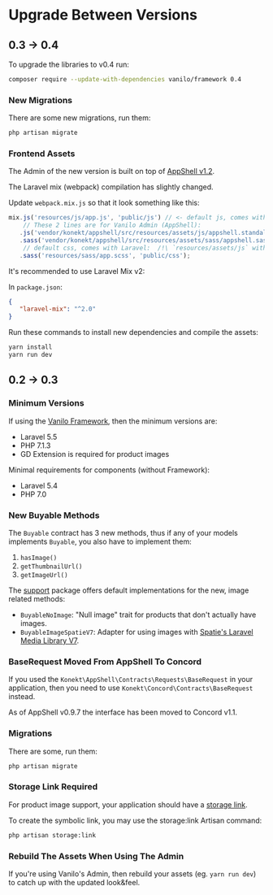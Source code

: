 # Upgrade Between Versions

## 0.3 -> 0.4

To upgrade the libraries to v0.4 run:

```bash
composer require --update-with-dependencies vanilo/framework 0.4
```

### New Migrations

There are some new migrations, run them:

```bash
php artisan migrate
```

### Frontend Assets

The Admin of the new version is built on top of [AppShell v1.2](https://artkonekt.github.io/appshell/#/upgrade?id=_09-gt-10).

The Laravel mix (webpack) compilation has slightly changed.

Update `webpack.mix.js` so that it look something like this:
```js
mix.js('resources/js/app.js', 'public/js') // <- default js, comes with Laravel. /!\ `resources/assets/js` with Laravel < 5.7
    // These 2 lines are for Vanilo Admin (AppShell):   
   .js('vendor/konekt/appshell/src/resources/assets/js/appshell.standalone.js', 'public/js/appshell.js')
   .sass('vendor/konekt/appshell/src/resources/assets/sass/appshell.sass', 'public/css')
    // default css, comes with Laravel:  /!\ `resources/assets/js` with Laravel < 5.7
   .sass('resources/sass/app.scss', 'public/css');
```

It's recommended to use Laravel Mix v2:

In `package.json`:

```json
{
   "laravel-mix": "^2.0"
}
```

Run these commands to install new dependencies and compile the assets:

```bash
yarn install
yarn run dev
```

## 0.2 -> 0.3

### Minimum Versions

If using the [Vanilo Framework](modules-vs-framework.md), then the minimum versions are:

- Laravel 5.5
- PHP 7.1.3
- GD Extension is required for product images

Minimal requirements for components (without Framework):

- Laravel 5.4
- PHP 7.0

### New Buyable Methods

The `Buyable` contract has 3 new methods, thus if any of your models implements `Buyable`, you also
have to implement them:

1. `hasImage()`
2. `getThumbnailUrl()`
3. `getImageUrl()`

The [support](https://github.com/vanilophp/support) package offers default implementations for the
new, image related methods:

- `BuyableNoImage`: "Null image" trait for products that don't actually have images.
- `BuyableImageSpatieV7`: Adapter for using images with [Spatie's Laravel Media Library V7](https://github.com/spatie/laravel-medialibrary).


### BaseRequest Moved From AppShell To Concord

If you used the `Konekt\AppShell\Contracts\Requests\BaseRequest` in your application, then you need
to use `Konekt\Concord\Contracts\BaseRequest` instead.

As of AppShell v0.9.7 the interface has been moved to Concord v1.1.

### Migrations

There are some, run them:

```bash
php artisan migrate
```

### Storage Link Required

For product image support, your application should have a
[storage link](https://laravel.com/docs/5.6/filesystem#configuration).

To create the symbolic link, you may use the storage:link Artisan command:

```bash
php artisan storage:link
```

### Rebuild The Assets When Using The Admin

If you're using Vanilo's Admin, then rebuild your assets (eg. `yarn run dev`) to catch up with the updated look&feel.

